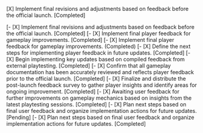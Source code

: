 [X] Implement final revisions and adjustments based on feedback before the official launch. [Completed]

[- [X] Implement final revisions and adjustments based on feedback before the official launch. [Completed]
[- [X] Implement final player feedback for gameplay improvements. [Completed]
[- [X] Implement final player feedback for gameplay improvements. (Completed)
[- [X] Define the next steps for implementing player feedback in future updates. [Completed]
[- [X] Begin implementing key updates based on compiled feedback from external playtesting. [Completed]
[- [X] Confirm that all gameplay documentation has been accurately reviewed and reflects player feedback prior to the official launch. [Completed]
[- [X] Finalize and distribute the post-launch feedback survey to gather player insights and identify areas for ongoing improvement. [Completed]
[- [X] Awaiting user feedback for further improvements on gameplay mechanics based on insights from the latest playtesting sessions. [Completed]
[- [X] Plan next steps based on final user feedback and organize implementation actions for future updates. [Pending]
[- [X] Plan next steps based on final user feedback and organize implementation actions for future updates. [Completed]